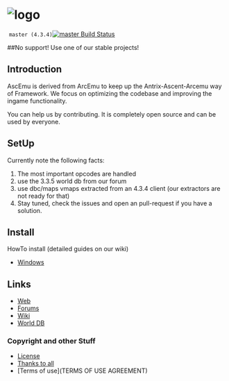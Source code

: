 ﻿# ![logo](http://ascemu.org/style/img/logo.png)
﻿
`master (4.3.4)`[![master Build Status](https://travis-ci.org/AscEmu/AscEmu_CATA.svg?branch=master)](https://travis-ci.org/AscEmu/AscEmu_CATA)

##No support! Use one of our stable projects!

## Introduction
AscEmu is derived from ArcEmu to keep up the Antrix-Ascent-Arcemu way of Framework.
We focus on optimizing the codebase and improving the ingame functionality.

You can help us by contributing. It is completely open source and can be used by everyone.

## SetUp
Currently note the following facts:
 1. The most important opcodes are handled
 2. use the 3.3.5 world db from our forum
 3. use dbc/maps vmaps extracted from an 4.3.4 client (our extractors are not ready for that)
 4. Stay tuned, check the issues and open an pull-request if you have a solution.


## Install
HowTo install (detailed guides on our wiki)
* [Windows](http://www.ascemu.org//wiki/index.php?title=3.3.5_Windows)


## Links
* [Web](http://www.ascemu.org)
* [Forums](http://www.board.ascemu.org)
* [Wiki](http://www.ascemu.org/wiki/)
* [World DB](http://www.board.ascemu.org/filebase/index.php/FileList/1-Database/)



### Copyright and other Stuff
* [License](LICENSE.md)
* [Thanks to all](THANKS.md)
* [Terms of use](TERMS OF USE AGREEMENT)
 
